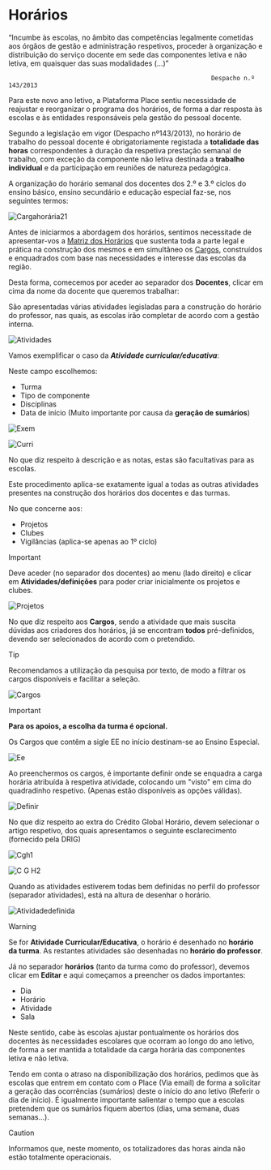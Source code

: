﻿# Horários

“Incumbe às escolas, no âmbito das competências legalmente cometidas aos órgãos de gestão e administração respetivos, proceder à organização e distribuição do serviço docente em sede das componentes letiva e não letiva, em quaisquer das suas modalidades (…)”

                                                            Despacho n.º 143/2013

Para este novo ano letivo, a Plataforma Place sentiu necessidade de reajustar e reorganizar o programa dos horários, de forma a dar resposta às escolas e às entidades responsáveis pela gestão do pessoal docente. 


Segundo a legislação em vigor (Despacho nº143/2013), no horário de trabalho do pessoal docente é  obrigatoriamente registada a **totalidade das horas** correspondentes à duração da respetiva prestação semanal de trabalho, com exceção da componente não letiva destinada a **trabalho individual** e da participação em reuniões de natureza pedagógica.

A organização do horário semanal dos docentes dos 2.º e 3.º ciclos do ensino básico, ensino secundário e educação especial faz-se, nos seguintes termos:


![Cargahorária21](../../images/Place21/Alunos/cargahorária21.PNG)

Antes de iniciarmos a abordagem dos horários, sentímos necessitade de apresentar-vos a [Matriz dos Horários](../../documentos/NovaMatriz.pdf) que sustenta toda a parte legal e prática na construção dos mesmos e em simultâneo os [Cargos](../../documentos/cargos.pdf), construídos e enquadrados com base nas necessidades e interesse das escolas da região. 

Desta forma, comecemos por aceder ao separador dos **Docentes**, clicar em cima da nome da docente que queremos trabalhar: 

São apresentadas várias atividades legisladas para a construção do horário do professor, nas quais, as escolas irão completar de acordo com a gestão interna. 


![Atividades](../../images/Place21/Alunos/atividades.PNG)

Vamos exemplificar o caso da ***Atividade curricular/educativa***:

Neste campo escolhemos:
- Turma
- Tipo de componente 
- Disciplinas
- Data de início (Muito importante por causa da **geração de sumários**)

![Exem](../../images/Place21/Alunos/exem.PNG)


![Curri](../../images/Place21/Alunos/curri.PNG)

No que diz respeito à descrição e as notas, estas são facultativas para as escolas. 

Este procedimento aplica-se exatamente igual a todas as outras atividades presentes na construção dos horários dos docentes e das turmas. 

No que concerne aos: 

- Projetos
- Clubes
- Vigilâncias (aplica-se apenas ao 1º ciclo)

> [!IMPORTANT]  
> Deve aceder (no separador dos docentes) ao menu (lado direito) e clicar em **Atividades/definições** para poder criar inicialmente os projetos e clubes. 

![Projetos](../../images/Place21/Alunos/Projetos.PNG)


No que diz respeito aos **Cargos**, sendo a atividade que mais suscita dúvidas aos criadores dos horários, já se encontram **todos** pré-definidos, devendo ser selecionados de acordo com o pretendido. 

> [!TIP]  
> Recomendamos a utilização da pesquisa por texto, de modo a filtrar os cargos disponíveis e facilitar a seleção.

![Cargos](../../images/Place21/Alunos/cargos.PNG)

> [!IMPORTANT]  
> **Para os apoios, a escolha da turma é opcional.**

Os Cargos que contêm a sigle EE no início destinam-se ao Ensino Especial.

![Ee](../../images/Place21/Alunos/ee.PNG)


Ao preenchermos os cargos, é importante definir onde se enquadra a carga horária atribuída à respetiva atividade, colocando um "visto" em cima do quadradinho respetivo. (Apenas estão disponíveis as opções válidas).


![Definir](../../images/Place21/Alunos/definir.PNG)

No que diz respeito ao extra do Crédito Global Horário, devem selecionar o artigo respetivo, dos quais apresentamos o seguinte esclarecimento (fornecido pela DRIG)

![Cgh1](../../images/Place21/Alunos/cgh1.PNG)

![C G H2](../../images/Place21/Alunos/CGH2.PNG)


Quando as atividades estiverem todas bem definidas no perfil do professor (separador atividades), está na altura de desenhar o horário.

![Atividadedefinida](../../images/Place21/Alunos/atividadedefinida.PNG)

> [!WARNING]  
> Se for **Atividade Curricular/Educativa**, o horário é desenhado no **horário da turma**. As restantes atividades são desenhadas no **horário do professor**.

Já no separador **horários** (tanto da turma como do professor), devemos clicar em **Editar** e aqui começamos a preencher os dados importantes: 
- Dia
- Horário
- Atividade 
- Sala

Neste sentido, cabe às escolas ajustar pontualmente os horários dos docentes às necessidades escolares que ocorram ao longo do ano letivo, de forma a ser mantida a totalidade da carga horária das componentes letiva e não letiva.


Tendo em conta o atraso na disponibilização dos horários, pedimos que às escolas que entrem em contato com o Place (Via email) de forma a solicitar a geração das ocorrências (sumários) deste o início do ano letivo (Referir o dia de início). É igualmente importante salientar o tempo que a escolas pretendem que os sumários fiquem abertos (dias, uma semana, duas semanas...).

> [!CAUTION]  
> Informamos que, neste momento, os totalizadores das horas ainda não estão totalmente operacionais. 


